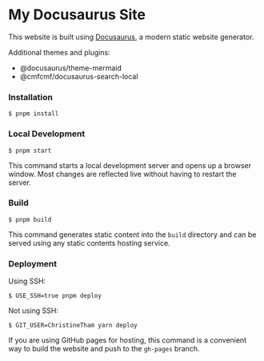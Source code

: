 # My Docusaurus Site

This website is built using [Docusaurus](https://docusaurus.io/), a modern static website generator.

Additional themes and plugins:
* @docusaurus/theme-mermaid
* @cmfcmf/docusaurus-search-local

### Installation

```
$ pnpm install
```

### Local Development

```
$ pnpm start
```

This command starts a local development server and opens up a browser window. Most changes are reflected live without having to restart the server.

### Build

```
$ pnpm build
```

This command generates static content into the `build` directory and can be served using any static contents hosting service.

### Deployment

Using SSH:

```
$ USE_SSH=true pnpm deploy
```

Not using SSH:

```
$ GIT_USER=ChristineTham yarn deploy
```

If you are using GitHub pages for hosting, this command is a convenient way to build the website and push to the `gh-pages` branch.
